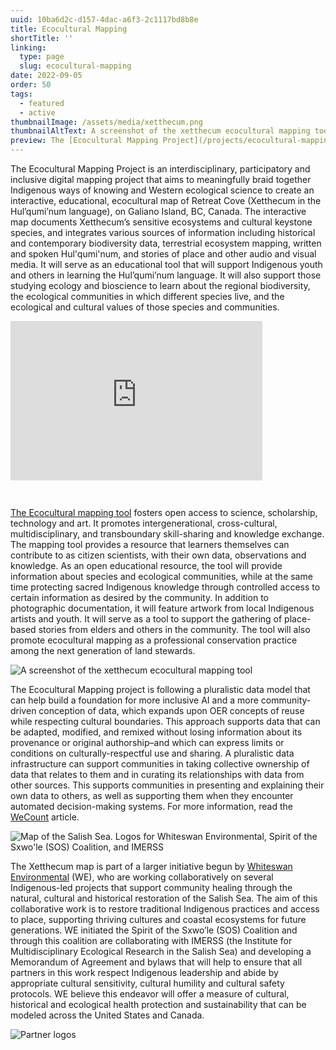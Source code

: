 ```yaml
---
uuid: 10ba6d2c-d157-4dac-a6f3-2c1117bd8b8e
title: Ecocultural Mapping
shortTitle: ''
linking:
  type: page
  slug: ecocultural-mapping
date: 2022-09-05
order: 50
tags:
  - featured
  - active
thumbnailImage: /assets/media/xetthecum.png
thumbnailAltText: A screenshot of the xetthecum ecocultural mapping tool.
preview: The [Ecocultural Mapping Project](/projects/ecocultural-mapping/) braids together Indigenous ways of knowing and Western ecological science to create an interactive, educational, ecocultural map of Retreat Cove (Xetthecum in the Hul’qumi’num language), on Galiano Island, BC, Canada.
---
```

The Ecocultural Mapping Project is an interdisciplinary, participatory and inclusive digital
mapping project that aims to meaningfully braid together Indigenous ways of knowing and Western
ecological science to create an interactive, educational, ecocultural map of Retreat Cove
(Xetthecum in the Hul’qumi’num language), on Galiano Island, BC, Canada. The interactive map
documents Xetthecum’s sensitive ecosystems and cultural keystone species, and integrates various
sources of information including historical and contemporary biodiversity data, terrestrial
ecosystem mapping, written and spoken Hul'qumi'num, and stories of place and other audio and
visual media. It will serve as an educational tool that will support Indigenous youth and others
in learning the Hul’qumi’num language. It will also support those studying ecology and bioscience
to learn about the regional biodiversity, the ecological communities in which different species
live, and the ecological and cultural values of those species and communities.

<div style="position: relative; padding-bottom: 56.25%; height: 0; overflow: hidden;">
  <iframe src="https://www.youtube.com/embed/0v84S7DeORU"
  style="position: absolute; top: 0; left: 0; width: 80%; height: 90%; border:0;"
  allowfullscreen="" title="Indigeverse Presentation"></iframe>
</div>

[The Ecocultural mapping tool](https://imerss.github.io/imerss-bioinfo/Xetthecum.html)
fosters open access to science, scholarship, technology and art. It promotes intergenerational,
cross-cultural, multidisciplinary, and transboundary skill-sharing and knowledge exchange. The
mapping tool provides a resource that learners themselves can contribute to as citizen
scientists, with their own data, observations and knowledge. As an open educational resource,
the tool will provide information about species and ecological communities, while at the same
time protecting sacred Indigenous knowledge through controlled access to certain information as
desired by the community. In addition to photographic documentation, it will feature artwork
from local Indigenous artists and youth. It will serve as a tool to support the gathering of
place-based stories from elders and others in the community.  The tool will also promote
ecocultural mapping as a professional conservation practice among the next generation of land
stewards.

<img src="/assets/media/xetthecum.png"
    alt="A screenshot of the xetthecum ecocultural mapping tool">

The Ecocultural Mapping project is following a pluralistic data model that can help build a
foundation for more inclusive AI and a more community-driven conception of data, which expands
upon OER concepts of reuse while respecting cultural boundaries. This approach supports data that
can be adapted, modified, and remixed without losing information about its provenance or original
authorship–and which can express limits or conditions on culturally-respectful use and sharing. A
pluralistic data infrastructure can support communities in taking collective ownership of data
that relates to them and in curating its relationships with data from other sources. This supports
communities in presenting and explaining their own data to others, as well as supporting them when
they encounter automated decision-making systems. For more information, read the
[WeCount](https://wecount.inclusivedesign.ca/views/pluralistic-data-infrastructure/) article.

<img src="/assets/media/ecocultural-mapping-whiteswan.jpg"
    alt="Map of the Salish Sea. Logos for Whiteswan Environmental, Spirit of the Sxwo'le (SOS)
    Coalition, and IMERSS">

The Xetthecum map is part of a larger initiative begun by
[Whiteswan Environmental](https://www.whiteswanenvironmental.org/digital-ecocultural-mapping.html)
(WE), who are working collaboratively on several Indigenous-led projects that support community
healing through the natural, cultural and historical restoration of the Salish Sea. The aim of this
collaborative work is to restore traditional Indigenous practices and access to place, supporting
thriving cultures and coastal ecosystems for future generations. WE initiated the Spirit of the
Sxwo’le (SOS) Coalition and through this coalition are collaborating with IMERSS (the Institute for
Multidisciplinary Ecological Research in the Salish Sea) and developing a Memorandum of Agreement
and bylaws that will help to ensure that all partners in this work respect Indigenous leadership
and abide by appropriate cultural sensitivity, cultural humility and cultural safety protocols. WE
believe this endeavor will offer a measure of cultural, historical and ecological health
protection and sustainability that can be modeled across the United States and Canada.

<img src="/assets/media/ecocultural-mapping-partners.jpg"
    alt="Partner logos">
